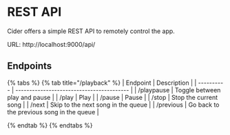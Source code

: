 # REST API

Cider offers a simple REST API to remotely control the app.

URL: http://localhost:9000/api/

## Endpoints

{% tabs %}
{% tab title="/playback" %}
| Endpoint   | Description                               |
| ---------- | ----------------------------------------- |
| /playpause | Toggle between play and pause             |
| /play      | Play                                      |
| /pause     | Pause                                     |
| /stop      | Stop the current song                     |
| /next      | Skip to the next song in the queue        |
| /previous  | Go back to the previous song in the queue |


{% endtab %}
{% endtabs %}
